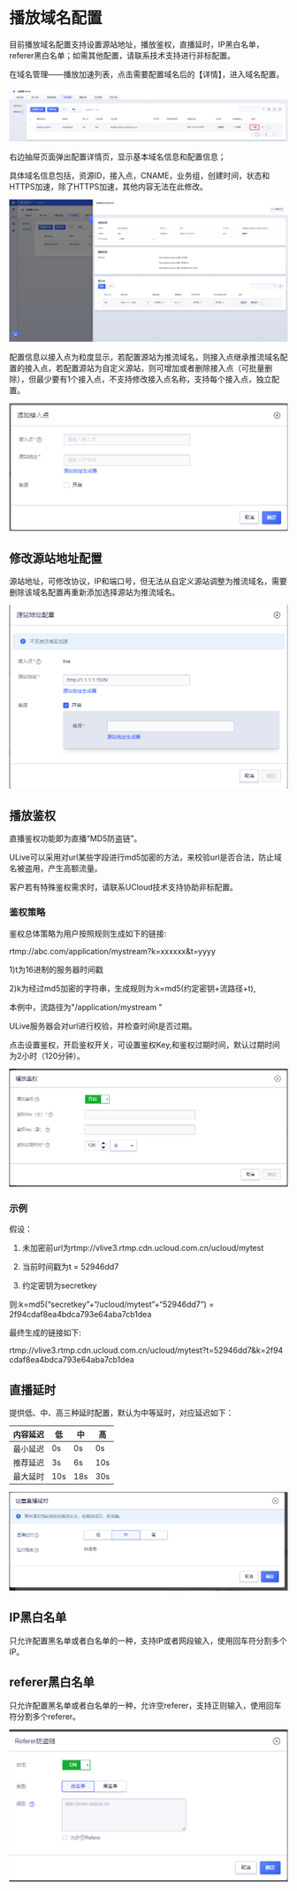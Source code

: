 # 播放域名配置

目前播放域名配置支持设置源站地址，播放鉴权，直播延时，IP黑白名单，referer黑白名单；如需其他配置，请联系技术支持进行非标配置。

在域名管理——播放加速列表，点击需要配置域名后的【详情】，进入域名配置。

![播放域名详情](../images/2021-域名管理播放加速详情.png)

右边抽屉页面弹出配置详情页，显示基本域名信息和配置信息；

具体域名信息包括，资源ID，接入点，CNAME，业务组，创建时间，状态和HTTPS加速，除了HTTPS加速，其他内容无法在此修改。

![播放域名配置详情](../images/2021-播放域名配置详情.png)

配置信息以接入点为粒度显示，若配置源站为推流域名，则接入点继承推流域名配置的接入点，若配置源站为自定义源站，则可增加或者删除接入点（可批量删除），但最少要有1个接入点，不支持修改接入点名称，支持每个接入点，独立配置。

![播放域名添加接入点](../images/2021-播放域名添加接入点.png)

## 修改源站地址配置

源站地址，可修改协议，IP和端口号，但无法从自定义源站调整为推流域名，需要删除该域名配置再重新添加选择源站为推流域名。

![播放域名源站地址配置](../images/2021-播放域名源站地址配置.png)

## 播放鉴权

直播鉴权功能即为直播“MD5防盗链”。

ULive可以采用对url某些字段进行md5加密的方法，来校验url是否合法，防止域名被盗用，产生高额流量。

客户若有特殊鉴权需求时，请联系UCloud技术支持协助非标配置。

### 鉴权策略

鉴权总体策略为用户按照规则生成如下的链接:

rtmp://abc.com/application/mystream?k=xxxxxx&t=yyyy

1)t为16进制的服务器时间戳

2)k为经过md5加密的字符串，生成规则为:k=md5(约定密钥+流路径+t),

本例中，流路径为"/application/mystream "

ULive服务器会对url进行校验，并检查时间t是否过期。

点击设置鉴权，开启鉴权开关，可设置鉴权Key,和鉴权过期时间，默认过期时间为2小时（120分钟）。

![播放域名设置鉴权](../images/2021-播放域名设置鉴权.png)

### 示例

假设：

1. 未加密前url为rtmp://vlive3.rtmp.cdn.ucloud.com.cn/ucloud/mytest

2. 当前时间戳为t = 52946dd7

3. 约定密钥为secretkey

则:k=md5(“secretkey”+“/ucloud/mytest”+“52946dd7”) = 2f94cdaf8ea4bdca793e64aba7cb1dea

最终生成的链接如下:

rtmp://vlive3.rtmp.cdn.ucloud.com.cn/ucloud/mytest?t=52946dd7&k=2f94 cdaf8ea4bdca793e64aba7cb1dea

## 直播延时

提供低、中、高三种延时配置，默认为中等延时，对应延迟如下：

|内容延迟|低|中|高|
|------|------|-----|-----|
|最小延迟|0s|0s|0s|
|推荐延迟|3s|6s|10s|
|最大延时|10s|18s|30s|

![播放域名设置延时](../images/2021-播放域名设置延时.png)


## IP黑白名单

只允许配置黑名单或者白名单的一种，支持IP或者网段输入，使用回车符分割多个IP。

## referer黑白名单

只允许配置黑名单或者白名单的一种，允许空referer，支持正则输入，使用回车符分割多个referer。

![播放域名referer黑白名单](../images/2021-播放域名referer黑白名单.png)




